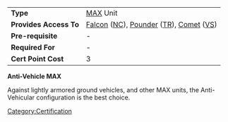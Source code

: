 |                        |                                                                                                                                                  |
| ---------------------- | ------------------------------------------------------------------------------------------------------------------------------------------------ |
| **Type**               | [MAX](Mechanized_Assault_Exo-Suit.md) Unit                                                                                                       |
| **Provides Access To** | [Falcon](Falcon.md) ([NC](New_Conglomerate.md)), [Pounder](Pounder.md) ([TR](Terran_Republic.md)), [Comet](Comet.md) ([VS](Vanu_Sovereignty.md)) |
| **Pre-requisite**      | \-                                                                                                                                               |
| **Required For**       | \-                                                                                                                                               |
| **Cert Point Cost**    | 3                                                                                                                                                |

**Anti-Vehicle MAX**

Against lightly armored ground vehicles, and other MAX units, the
Anti-Vehicular configuration is the best choice.

[Category:Certification](Category:Certification.md)
